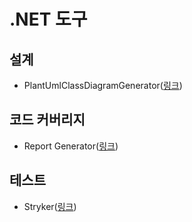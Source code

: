 # .NET 도구

## 설계
- PlantUmlClassDiagramGenerator([링크](https://github.com/pierre3/PlantUmlClassDiagramGenerator))

## 코드 커버리지
- Report Generator([링크](https://github.com/danielpalme/ReportGenerator))

## 테스트
- Stryker([링크](https://github.com/stryker-mutator/stryker-net))
